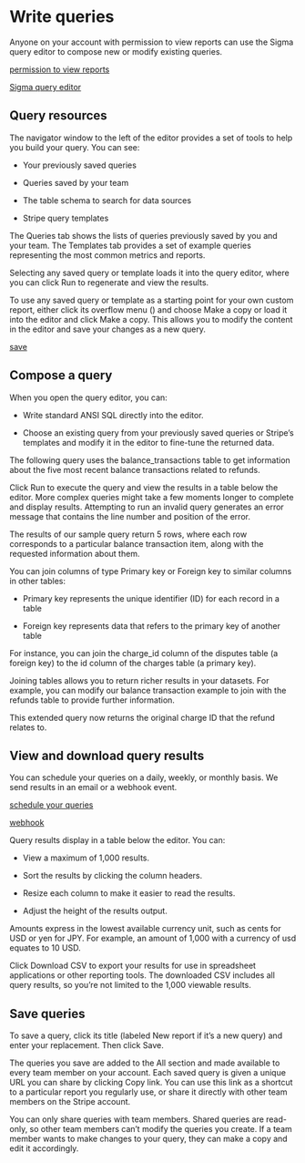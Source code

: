 # Write queries

Anyone on your account with permission to view reports can use the Sigma query editor to compose new or modify existing queries.

[permission to view reports](https://support.stripe.com/questions/can-i-invite-other-team-members-or-my-developer-to-use-my-stripe-account)

[Sigma query editor](https://dashboard.stripe.com/sigma/queries)

## Query resources

The navigator window to the left of the editor provides a set of tools to help you build your query. You can see:

- Your previously saved queries

- Queries saved by your team

- The table schema to search for data sources

- Stripe query templates

The Queries tab shows the lists of queries previously saved by you and your team. The Templates tab provides a set of example queries representing the most common metrics and reports.

Selecting any saved query or template loads it into the query editor, where you can click Run to regenerate and view the results.

To use any saved query or template as a starting point for your own custom report, either click its overflow menu () and choose Make a copy or load it into the editor and click Make a copy. This allows you to modify the content in the editor and save your changes as a new query.

[save](#saving-queries)

## Compose a query

When you open the query editor, you can:

- Write standard ANSI SQL directly into the editor.

- Choose an existing query from your previously saved queries or Stripe’s templates and modify it in the editor to fine-tune the returned data.

The following query uses the balance_transactions table to get information about the five most recent balance transactions related to refunds.

Click Run to execute the query and view the results in a table below the editor. More complex queries might take a few moments longer to complete and display results. Attempting to run an invalid query generates an error message that contains the line number and position of the error.

The results of our sample query return 5 rows, where each row corresponds to a particular balance transaction item, along with the requested information about them.

You can join columns of type Primary key or Foreign key to similar columns in other tables:

- Primary key represents the unique identifier (ID) for each record in a table

- Foreign key represents data that refers to the primary key of another table

For instance, you can join the charge_id column of the disputes table (a foreign key) to the id column of the charges table (a primary key).

Joining tables allows you to return richer results in your datasets. For example, you can modify our balance transaction example to join with the refunds table to provide further information.

This extended query now returns the original charge ID that the refund relates to.

## View and download query results

You can schedule your queries on a daily, weekly, or monthly basis. We send results in an email or a webhook event.

[schedule your queries](/stripe-data/schedule-queries)

[webhook](/webhooks)

Query results display in a table below the editor. You can:

- View a maximum of 1,000 results.

- Sort the results by clicking the column headers.

- Resize each column to make it easier to read the results.

- Adjust the height of the results output.

Amounts express in the lowest available currency unit, such as cents for USD or yen for JPY. For example, an amount of 1,000 with a currency of usd equates to 10 USD.

Click Download CSV to export your results for use in spreadsheet applications or other reporting tools. The downloaded CSV includes all query results, so you’re not limited to the 1,000 viewable results.

## Save queries

To save a query, click its title (labeled New report if it’s a new query) and enter your replacement. Then click Save.

The queries you save are added to the All section and made available to every team member on your account. Each saved query is given a unique URL you can share by clicking Copy link. You can use this link as a shortcut to a particular report you regularly use, or share it directly with other team members on the Stripe account.

You can only share queries with team members. Shared queries are read-only, so other team members can’t modify the queries you create. If a team member wants to make changes to your query, they can make a copy and edit it accordingly.
